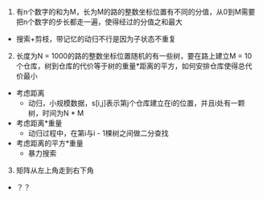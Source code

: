 1. 有n个数字的和为M，长为M的路的整数坐标位置有不同的分值，从0到M需要把n个数字的步长都走一遍，使得经过的分值之和最大
  - 搜索+剪枝，带记忆的动归不行是因为子状态不重复

2. 长度为N = 1000的路的整数坐标位置随机的有一些树，要在路上建立M = 10个仓库，树到仓库的代价等于树的重量*距离的平方，如何安排仓库使得总代价最小
  - 考虑距离
    - 动归，小规模数据，s[i,j]表示第j个仓库建立在i的位置，并且i处有一颗树，时间为N * M
  - 考虑距离*重量
    - 动归过程中，在第i与i - 1棵树之间做二分查找
  - 考虑距离的平方*重量
    - 暴力搜索

3. 矩阵从左上角走到右下角
  - ？？
